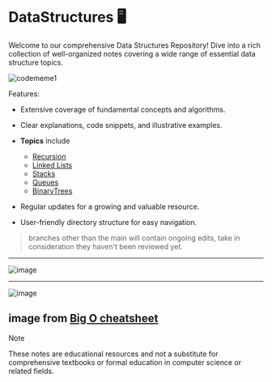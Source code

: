 # DataStructures 🖥️

Welcome to our comprehensive Data Structures Repository! Dive into a rich collection of well-organized notes covering a wide range of essential data structure topics. </br>

![codememe1](https://github.com/HelanaNady/DataStructure/assets/137416623/1b41fe83-1817-479d-a26f-752f6b6556fc)

Features: </br>
- Extensive coverage of fundamental concepts and algorithms.
- Clear explanations, code snippets, and illustrative examples.
- **Topics** include 
    - [Recursion](Recursion.md) 
    - [Linked Lists](https://github.com/HelanaNady/DataStructure/blob/main/LinkedList.md)
    - [Stacks](https://github.com/HelanaNady/DataStructure/blob/main/Stacks.md)
    - [Queues](https://github.com/HelanaNady/DataStructure/blob/main/Queues.md)
    - [BinaryTrees](https://github.com/HelanaNady/DataStructure/blob/main/BinaryTrees.md)

- Regular updates for a growing and valuable resource.
- User-friendly directory structure for easy navigation.
> branches other than the main will contain ongoing edits, take in consideration they haven't been reviewed yet. </br>



---
![image](https://github.com/HelanaNady/DataStructure/assets/84867341/23bfef84-5e68-4e0f-89df-cb720a5ce4fa)

----
![image](https://github.com/HelanaNady/DataStructure/assets/84867341/d1f5b454-8d14-4e5a-a679-99c94c7aa3a6)

image from [Big O cheatsheet](https://www.bigocheatsheet.com/)
----
> [!Note]
> These notes are educational resources and not a substitute for comprehensive textbooks or formal education in computer science or related fields.
